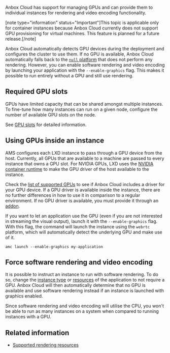 Anbox Cloud has support for managing GPUs and can provide them to individual instances for rendering and video encoding functionality.

[note type="information" status="Important"]This topic is applicable only for container instances because Anbox Cloud currently does not support GPU provisioning for virtual machines. This feature is planned for a future release.[/note]

Anbox Cloud automatically detects GPU devices during the deployment and configures the cluster to use them. If no GPU is available, Anbox Cloud automatically falls back to the [`null` platform](https://discourse.ubuntu.com/t/anbox-platforms/18733) that does not perform any rendering. However, you can enable software rendering and video encoding by launching your application with the `--enable-graphics` flag. This makes it possible to run entirely without a GPU and still use rendering.

## Required GPU slots

GPUs have limited capacity that can be shared amongst multiple instances. To fine-tune how many instances can run on a given node, configure the number of available GPU slots on the node.

See [GPU slots](https://discourse.ubuntu.com/t/about-capacity-planning/28717#gpu-slots) for detailed information.

## Using GPUs inside an instance

AMS configures each LXD instance to pass through a GPU device from the host. Currently, all GPUs that are available to a machine are passed to every instance that owns a GPU slot. For NVIDIA GPUs, LXD uses the [NVIDIA container runtime](https://github.com/NVIDIA/nvidia-container-runtime) to make the GPU driver of the host available to the instance.

Check the [list of supported GPUs](https://discourse.ubuntu.com/t/37322#supported-gpus) to see if Anbox Cloud includes a driver for your GPU device. If a GPU driver is available inside the instance, there are no further differences in how to use it in comparison to a regular environment. If no GPU driver is available, you must provide it through an [addon](https://discourse.ubuntu.com/t/managing-addons/17759).

If you want to let an application use the GPU (even if you are not interested in streaming the visual output), launch it with the `--enable-graphics` flag. With this flag, the command will launch the instance using the `webrtc` platform, which will automatically detect the underlying GPU and make use of it.

    amc launch --enable-graphics my-application

<a name="software-rendering"></name>
## Force software rendering and video encoding

It is possible to instruct an instance to run with software rendering. To do so, change the [instance type](https://discourse.ubuntu.com/t/application-manifest/24197#instance-type) or [resources](https://discourse.ubuntu.com/t/application-manifest/24197#resources) of the application to not require a GPU. Anbox Cloud will then automatically determine that no GPU is available and use software rendering instead if an instance is launched with graphics enabled.

Since software rendering and video encoding will utilise the CPU, you won't be able to run as many instances on a system when compared to running instances with a GPU.

## Related information
* [Supported rendering resources](https://discourse.ubuntu.com/t/37322)

